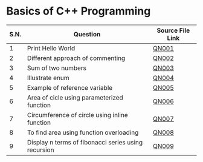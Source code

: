 # Basics of C++ Programming

| S.N. | Question                                               | Source File Link   |
| ---- | ------------------------------------------------------ | ------------------ |
| 1    | Print Hello World                                      | [QN001](QN001.cpp) |
| 2    | Different approach of commenting                       | [QN002](QN002.cpp) |
| 3    | Sum of two numbers                                     | [QN003](QN003.cpp) |
| 4    | Illustrate enum                                        | [QN004](QN004.cpp) |
| 5    | Example of reference variable                          | [QN005](QN005.cpp) |
| 6    | Area of cicle using parameterized function             | [QN006](QN006.cpp) |
| 7    | Circumference of circle using inline function          | [QN007](QN007.cpp) |
| 8    | To find area using function overloading                | [QN008](QN008.cpp) |
| 9    | Display n terms of fibonacci series using recursion    | [QN009](QN009.cpp) |
